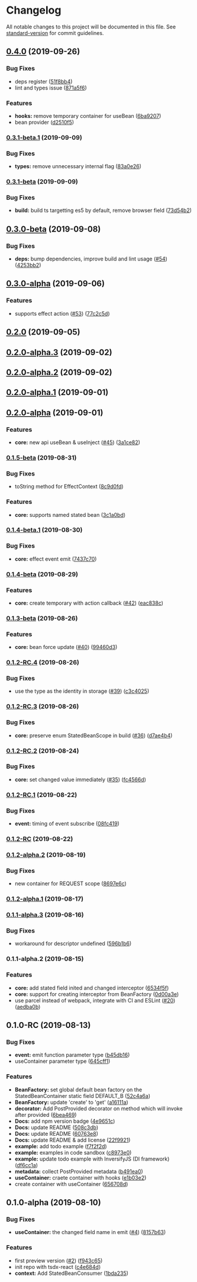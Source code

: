 # Changelog

All notable changes to this project will be documented in this file. See [standard-version](https://github.com/conventional-changelog/standard-version) for commit guidelines.

## [0.4.0](https://github.com/mjolnirjs/stated-bean/compare/v0.3.1-beta.1...v0.4.0) (2019-09-26)


### Bug Fixes

* deps register ([51f8bb4](https://github.com/mjolnirjs/stated-bean/commit/51f8bb4))
* lint and types issue ([871a5f6](https://github.com/mjolnirjs/stated-bean/commit/871a5f6))


### Features

* **hooks:** remove temporary container for useBean ([6ba9207](https://github.com/mjolnirjs/stated-bean/commit/6ba9207))
* bean provider ([d2510f5](https://github.com/mjolnirjs/stated-bean/commit/d2510f5))

### [0.3.1-beta.1](https://github.com/mjolnirjs/stated-bean/compare/v0.3.1-beta...v0.3.1-beta.1) (2019-09-09)


### Bug Fixes

* **types:** remove unnecessary internal flag ([83a0e26](https://github.com/mjolnirjs/stated-bean/commit/83a0e26))

### [0.3.1-beta](https://github.com/mjolnirjs/stated-bean/compare/v0.3.0-beta...v0.3.1-beta) (2019-09-09)


### Bug Fixes

* **build:** build ts targetting es5 by default, remove browser field ([73d54b2](https://github.com/mjolnirjs/stated-bean/commit/73d54b2))

## [0.3.0-beta](https://github.com/mjolnirjs/stated-bean/compare/v0.3.0-alpha...v0.3.0-beta) (2019-09-08)


### Bug Fixes

* **deps:** bump dependencies, improve build and lint usage ([#54](https://github.com/mjolnirjs/stated-bean/issues/54)) ([4253bb2](https://github.com/mjolnirjs/stated-bean/commit/4253bb2))

## [0.3.0-alpha](https://github.com/mjolnirjs/stated-bean/compare/v0.2.0...v0.3.0-alpha) (2019-09-06)


### Features

* supports effect action ([#53](https://github.com/mjolnirjs/stated-bean/issues/53)) ([77c2c5d](https://github.com/mjolnirjs/stated-bean/commit/77c2c5d))

## [0.2.0](https://github.com/mjolnirjs/stated-bean/compare/v0.2.0-alpha.3...v0.2.0) (2019-09-05)

## [0.2.0-alpha.3](https://github.com/mjolnirjs/stated-bean/compare/v0.2.0-alpha.2...v0.2.0-alpha.3) (2019-09-02)

## [0.2.0-alpha.2](https://github.com/mjolnirjs/stated-bean/compare/v0.2.0-alpha.1...v0.2.0-alpha.2) (2019-09-02)

## [0.2.0-alpha.1](https://github.com/mjolnirjs/stated-bean/compare/v0.2.0-alpha...v0.2.0-alpha.1) (2019-09-01)

## [0.2.0-alpha](https://github.com/mjolnirjs/stated-bean/compare/v0.1.5-beta...v0.2.0-alpha) (2019-09-01)


### Features

* **core:** new api useBean & useInject ([#45](https://github.com/mjolnirjs/stated-bean/issues/45)) ([3a1ce82](https://github.com/mjolnirjs/stated-bean/commit/3a1ce82))

### [0.1.5-beta](https://github.com/mjolnirjs/stated-bean/compare/v0.1.4-beta.1...v0.1.5-beta) (2019-08-31)


### Bug Fixes

* toString method for EffectContext ([8c9d0fd](https://github.com/mjolnirjs/stated-bean/commit/8c9d0fd))


### Features

* **core:** supports named stated bean ([3c1a0bd](https://github.com/mjolnirjs/stated-bean/commit/3c1a0bd))

### [0.1.4-beta.1](https://github.com/mjolnirjs/stated-bean/compare/v0.1.4-beta...v0.1.4-beta.1) (2019-08-30)


### Bug Fixes

* **core:** effect event emit ([7437c70](https://github.com/mjolnirjs/stated-bean/commit/7437c70))

### [0.1.4-beta](https://github.com/mjolnirjs/stated-bean/compare/v0.1.3-beta...v0.1.4-beta) (2019-08-29)


### Features

* **core:** create temporary with action callback ([#42](https://github.com/mjolnirjs/stated-bean/issues/42)) ([eac838c](https://github.com/mjolnirjs/stated-bean/commit/eac838c))

### [0.1.3-beta](https://github.com/mjolnirjs/stated-bean/compare/v0.1.2-RC.4...v0.1.3-beta) (2019-08-26)


### Features

* **core:** bean force update ([#40](https://github.com/mjolnirjs/stated-bean/issues/40)) ([99460d3](https://github.com/mjolnirjs/stated-bean/commit/99460d3))

### [0.1.2-RC.4](https://github.com/mjolnirjs/stated-bean/compare/v0.1.2-RC.3...v0.1.2-RC.4) (2019-08-26)


### Bug Fixes

* use the type as the identity in storage ([#39](https://github.com/mjolnirjs/stated-bean/issues/39)) ([c3c4025](https://github.com/mjolnirjs/stated-bean/commit/c3c4025))

### [0.1.2-RC.3](https://github.com/mjolnirjs/stated-bean/compare/v0.1.2-RC.2...v0.1.2-RC.3) (2019-08-26)


### Bug Fixes

* **core:** preserve enum StatedBeanScope in build ([#36](https://github.com/mjolnirjs/stated-bean/issues/36)) ([d7ae4b4](https://github.com/mjolnirjs/stated-bean/commit/d7ae4b4))

### [0.1.2-RC.2](https://github.com/mjolnirjs/stated-bean/compare/v0.1.2-RC.1...v0.1.2-RC.2) (2019-08-24)


### Bug Fixes

* **core:** set changed value immediately ([#35](https://github.com/mjolnirjs/stated-bean/issues/35)) ([fc4566d](https://github.com/mjolnirjs/stated-bean/commit/fc4566d))

### [0.1.2-RC.1](https://github.com/mjolnirjs/stated-bean/compare/v0.1.2-RC...v0.1.2-RC.1) (2019-08-22)


### Bug Fixes

* **event:** timing of event subscribe ([08fc419](https://github.com/mjolnirjs/stated-bean/commit/08fc419))

### [0.1.2-RC](https://github.com/mjolnirjs/stated-bean/compare/v0.1.2-alpha.2...v0.1.2-RC) (2019-08-22)

### [0.1.2-alpha.2](https://github.com/mjolnirjs/stated-bean/compare/v0.1.2-alpha.1...v0.1.2-alpha.2) (2019-08-19)


### Bug Fixes

* new container for REQUEST scope ([8697e6c](https://github.com/mjolnirjs/stated-bean/commit/8697e6c))

### [0.1.2-alpha.1](https://github.com/mjolnirjs/stated-bean/compare/v0.1.2-alpha...v0.1.2-alpha.1) (2019-08-17)

### [0.1.1-alpha.3](https://github.com/mjolnirjs/stated-bean/compare/v0.1.1-alpha.2...v0.1.1-alpha.3) (2019-08-16)


### Bug Fixes

* workaround for descriptor undefined ([596b1b6](https://github.com/mjolnirjs/stated-bean/commit/596b1b6))

### 0.1.1-alpha.2 (2019-08-15)


### Features

* **core:** add stated field inited and changed interceptor ([6534f5f](https://github.com/mjolnirjs/stated-bean/commit/6534f5f))
* **core:** support for creating interceptor from BeanFactory ([0d00a3e](https://github.com/mjolnirjs/stated-bean/commit/0d00a3e))
* use parcel instead of webpack, integrate with CI and ESLint ([#20](https://github.com/mjolnirjs/stated-bean/issues/20)) ([aedba0b](https://github.com/mjolnirjs/stated-bean/commit/aedba0b))

## 0.1.0-RC (2019-08-13)


### Bug Fixes

* **event:** emit function parameter type ([b45db16](https://github.com/mjolnirjs/stated-bean/commit/b45db16))
* useContainer parameter type ([645cff1](https://github.com/mjolnirjs/stated-bean/commit/645cff1))


### Features

* **BeanFactory:** set global default bean factory on the StatedBeanContainer static field DEFAULT_B ([52c4a6a](https://github.com/mjolnirjs/stated-bean/commit/52c4a6a))
* **BeanFactory:** update 'create' to 'get' ([a16111a](https://github.com/mjolnirjs/stated-bean/commit/a16111a))
* **decorator:** Add PostProvided decorator on method which will invoke after provided ([6bea469](https://github.com/mjolnirjs/stated-bean/commit/6bea469))
* **Docs:** add npm version badge ([4e9651c](https://github.com/mjolnirjs/stated-bean/commit/4e9651c))
* **Docs:** update README ([508c3db](https://github.com/mjolnirjs/stated-bean/commit/508c3db))
* **Docs:** update README ([60763e8](https://github.com/mjolnirjs/stated-bean/commit/60763e8))
* **Docs:** update README & add license ([22f9921](https://github.com/mjolnirjs/stated-bean/commit/22f9921))
* **example:** add todo example ([f7f2f2d](https://github.com/mjolnirjs/stated-bean/commit/f7f2f2d))
* **example:** examples in code sandbox ([c8973e0](https://github.com/mjolnirjs/stated-bean/commit/c8973e0))
* **example:** update todo example with InversifyJS (DI framework) ([df6cc1a](https://github.com/mjolnirjs/stated-bean/commit/df6cc1a))
* **metadata:** collect PostProvided metadata ([b491ea0](https://github.com/mjolnirjs/stated-bean/commit/b491ea0))
* **useContainer:** craete container with hooks ([e1b03e2](https://github.com/mjolnirjs/stated-bean/commit/e1b03e2))
* create container with useContainer ([656708d](https://github.com/mjolnirjs/stated-bean/commit/656708d))

## 0.1.0-alpha (2019-08-10)


### Bug Fixes

* **useContainer:** the changed field name in emit ([#4](https://github.com/mjolnirjs/stated-bean/issues/4)) ([8157b63](https://github.com/mjolnirjs/stated-bean/commit/8157b63))


### Features

* first preview version ([#2](https://github.com/mjolnirjs/stated-bean/issues/2)) ([f943c65](https://github.com/mjolnirjs/stated-bean/commit/f943c65))
* init repo with tsdx-react ([c4e684d](https://github.com/mjolnirjs/stated-bean/commit/c4e684d))
* **context:** Add StatedBeanConsumer ([1bda235](https://github.com/mjolnirjs/stated-bean/commit/1bda235))
